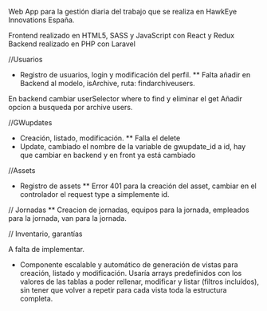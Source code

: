 
Web App para la gestión diaria del trabajo que se realiza en HawkEye Innovations España.

Frontend realizado en HTML5, SASS y JavaScript con React y Redux
Backend realizado en PHP con Laravel

//Usuarios
- Registro de usuarios, login y modificación del perfil.
** Falta añadir en Backend al modelo, isArchive, ruta: findarchiveusers.

En backend cambiar userSelector where to find y eliminar el get
Añadir opcion a busqueda por archive users.

//GWupdates
- Creación, listado, modificación.
** Falla el delete
 - Update, cambiado el nombre de la variable de gwupdate_id a id, hay que cambiar en backend y en front ya está cambiado

//Assets
- Registro de assets
** Error 401 para la creación del asset, cambiar en el controlador el request type a simplemente id.

// Jornadas
** Creacion de jornadas, equipos para la jornada, empleados para la jornada, van para la jornada.

// Inventario, garantías

A falta de implementar.

- Componente escalable y automático de generación de vistas para creación, listado y modificación. Usaría arrays predefinidos con los valores de las tablas a poder rellenar, modificar y listar (filtros incluídos), sin tener que volver a repetir para cada vista toda la estructura completa.

